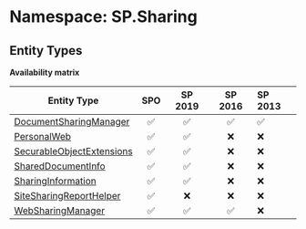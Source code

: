 # Namespace: SP.Sharing

## Entity Types

**Availability matrix**

Entity Type | SPO | SP 2019 | SP 2016 | SP 2013
----------|:---:|:-------:|:-------:|:-------
[DocumentSharingManager](./EntityTypes/DocumentSharingManager.md) | ✅ | ✅ | ✅ | ✅
[PersonalWeb](./EntityTypes/PersonalWeb.md) | ✅ | ✅ | ❌ | ❌
[SecurableObjectExtensions](./EntityTypes/SecurableObjectExtensions.md) | ✅ | ✅ | ❌ | ❌
[SharedDocumentInfo](./EntityTypes/SharedDocumentInfo.md) | ✅ | ✅ | ❌ | ❌
[SharingInformation](./EntityTypes/SharingInformation.md) | ✅ | ✅ | ❌ | ❌
[SiteSharingReportHelper](./EntityTypes/SiteSharingReportHelper.md) | ✅ | ❌ | ❌ | ❌
[WebSharingManager](./EntityTypes/WebSharingManager.md) | ✅ | ✅ | ✅ | ❌
